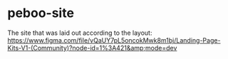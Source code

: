 # peboo-site
The site that was laid out according to the layout: https://www.figma.com/file/vQaUY7pL5oncokMwk8m1bj/Landing-Page-Kits-V1-(Community)?node-id=1%3A421&amp;mode=dev
